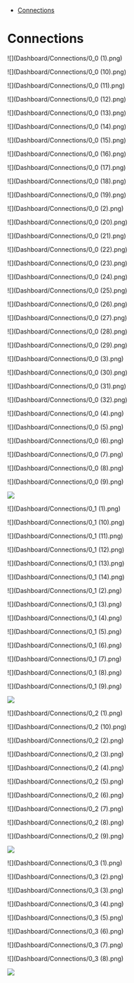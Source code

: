 * [Connections](#connections)

# Connections  

![](Dashboard/Connections/0_0 (1).png)

![](Dashboard/Connections/0_0 (10).png)

![](Dashboard/Connections/0_0 (11).png)

![](Dashboard/Connections/0_0 (12).png)

![](Dashboard/Connections/0_0 (13).png)

![](Dashboard/Connections/0_0 (14).png)

![](Dashboard/Connections/0_0 (15).png)

![](Dashboard/Connections/0_0 (16).png)

![](Dashboard/Connections/0_0 (17).png)

![](Dashboard/Connections/0_0 (18).png)

![](Dashboard/Connections/0_0 (19).png)

![](Dashboard/Connections/0_0 (2).png)

![](Dashboard/Connections/0_0 (20).png)

![](Dashboard/Connections/0_0 (21).png)

![](Dashboard/Connections/0_0 (22).png)

![](Dashboard/Connections/0_0 (23).png)

![](Dashboard/Connections/0_0 (24).png)

![](Dashboard/Connections/0_0 (25).png)

![](Dashboard/Connections/0_0 (26).png)

![](Dashboard/Connections/0_0 (27).png)

![](Dashboard/Connections/0_0 (28).png)

![](Dashboard/Connections/0_0 (29).png)

![](Dashboard/Connections/0_0 (3).png)

![](Dashboard/Connections/0_0 (30).png)

![](Dashboard/Connections/0_0 (31).png)

![](Dashboard/Connections/0_0 (32).png)

![](Dashboard/Connections/0_0 (4).png)

![](Dashboard/Connections/0_0 (5).png)

![](Dashboard/Connections/0_0 (6).png)

![](Dashboard/Connections/0_0 (7).png)

![](Dashboard/Connections/0_0 (8).png)

![](Dashboard/Connections/0_0 (9).png)

![](Dashboard/Connections/0_0.png)

![](Dashboard/Connections/0_1 (1).png)

![](Dashboard/Connections/0_1 (10).png)

![](Dashboard/Connections/0_1 (11).png)

![](Dashboard/Connections/0_1 (12).png)

![](Dashboard/Connections/0_1 (13).png)

![](Dashboard/Connections/0_1 (14).png)

![](Dashboard/Connections/0_1 (2).png)

![](Dashboard/Connections/0_1 (3).png)

![](Dashboard/Connections/0_1 (4).png)

![](Dashboard/Connections/0_1 (5).png)

![](Dashboard/Connections/0_1 (6).png)

![](Dashboard/Connections/0_1 (7).png)

![](Dashboard/Connections/0_1 (8).png)

![](Dashboard/Connections/0_1 (9).png)

![](Dashboard/Connections/0_1.png)

![](Dashboard/Connections/0_2 (1).png)

![](Dashboard/Connections/0_2 (10).png)

![](Dashboard/Connections/0_2 (2).png)

![](Dashboard/Connections/0_2 (3).png)

![](Dashboard/Connections/0_2 (4).png)

![](Dashboard/Connections/0_2 (5).png)

![](Dashboard/Connections/0_2 (6).png)

![](Dashboard/Connections/0_2 (7).png)

![](Dashboard/Connections/0_2 (8).png)

![](Dashboard/Connections/0_2 (9).png)

![](Dashboard/Connections/0_2.png)

![](Dashboard/Connections/0_3 (1).png)

![](Dashboard/Connections/0_3 (2).png)

![](Dashboard/Connections/0_3 (3).png)

![](Dashboard/Connections/0_3 (4).png)

![](Dashboard/Connections/0_3 (5).png)

![](Dashboard/Connections/0_3 (6).png)

![](Dashboard/Connections/0_3 (7).png)

![](Dashboard/Connections/0_3 (8).png)

![](Dashboard/Connections/0_3.png)